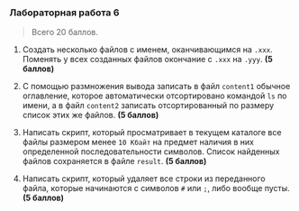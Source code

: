 ### Лабораторная работа 6

> Всего 20 баллов.

1. Создать несколько файлов с именем, оканчивающимся на `.xxx`. Поменять у всех созданных файлов окончание с `.xxx` на `.yyy`. **(5 баллов)**

2. С помощью размножения вывода записать в файл `content1` обычное оглавление, которое автоматически отсортировано командой `ls` по имени, а в файл `content2` записать отсортированный по размеру список этих же файлов. **(5 баллов)**

3. Написать скрипт, который просматривает в текущем каталоге все файлы размером менее `10 Кбайт` на предмет наличия в них определенной последовательности символов. Список найденных файлов сохраняется в файле `result`. **(5 баллов)**

4. Написать скрипт, который удаляет все строки из переданного файла, которые начинаются с символов `#` или `;`, либо вообще пусты. **(5 баллов)**
